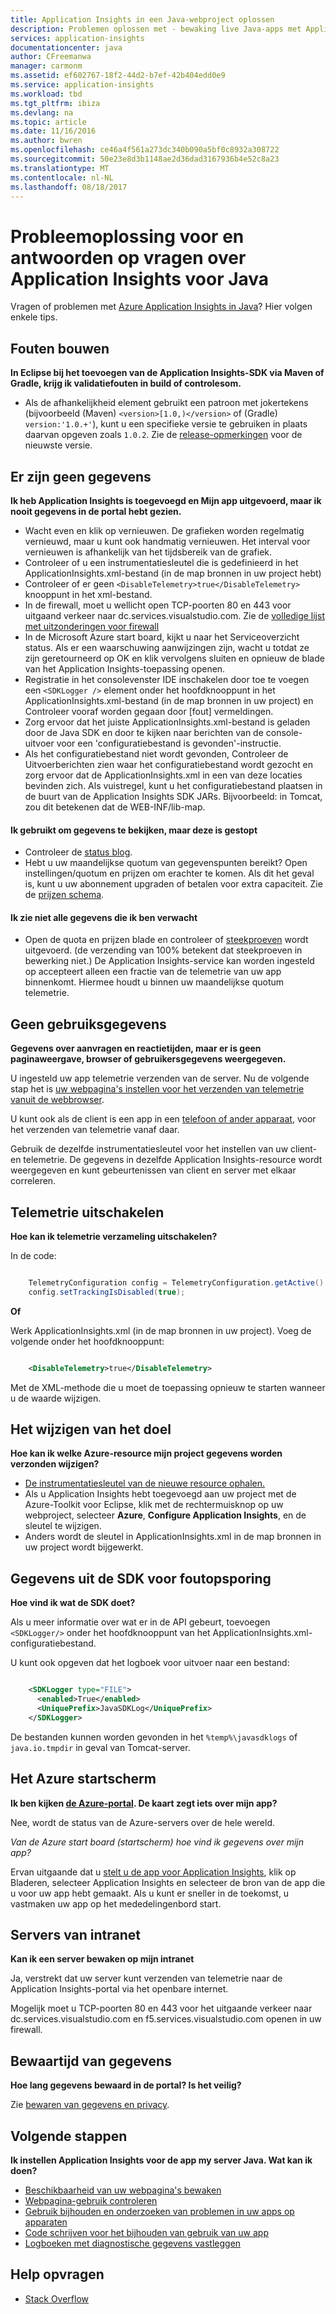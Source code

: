 ```yaml
---
title: Application Insights in een Java-webproject oplossen
description: Problemen oplossen met - bewaking live Java-apps met Application Insights.
services: application-insights
documentationcenter: java
author: CFreemanwa
manager: carmonm
ms.assetid: ef602767-18f2-44d2-b7ef-42b404edd0e9
ms.service: application-insights
ms.workload: tbd
ms.tgt_pltfrm: ibiza
ms.devlang: na
ms.topic: article
ms.date: 11/16/2016
ms.author: bwren
ms.openlocfilehash: ce46a4f561a273dc340b090a5bf0c8932a308722
ms.sourcegitcommit: 50e23e8d3b1148ae2d36dad3167936b4e52c8a23
ms.translationtype: MT
ms.contentlocale: nl-NL
ms.lasthandoff: 08/18/2017
---
```

# <a name="troubleshooting-and-q-and-a-for-application-insights-for-java"></a>Probleemoplossing voor en antwoorden op vragen over Application Insights voor Java
Vragen of problemen met [Azure Application Insights in Java][java]? Hier volgen enkele tips.

## <a name="build-errors"></a>Fouten bouwen
**In Eclipse bij het toevoegen van de Application Insights-SDK via Maven of Gradle, krijg ik validatiefouten in build of controlesom.**

* Als de afhankelijkheid <version> element gebruikt een patroon met jokertekens (bijvoorbeeld (Maven) `<version>[1.0,)</version>` of (Gradle) `version:'1.0.+'`), kunt u een specifieke versie te gebruiken in plaats daarvan opgeven zoals `1.0.2`. Zie de [release-opmerkingen](https://github.com/Microsoft/ApplicationInsights-Java#release-notes) voor de nieuwste versie.

## <a name="no-data"></a>Er zijn geen gegevens
**Ik heb Application Insights is toegevoegd en Mijn app uitgevoerd, maar ik nooit gegevens in de portal hebt gezien.**

* Wacht even en klik op vernieuwen. De grafieken worden regelmatig vernieuwd, maar u kunt ook handmatig vernieuwen. Het interval voor vernieuwen is afhankelijk van het tijdsbereik van de grafiek.
* Controleer of u een instrumentatiesleutel die is gedefinieerd in het ApplicationInsights.xml-bestand (in de map bronnen in uw project hebt)
* Controleer of er geen `<DisableTelemetry>true</DisableTelemetry>` knooppunt in het xml-bestand.
* In de firewall, moet u wellicht open TCP-poorten 80 en 443 voor uitgaand verkeer naar dc.services.visualstudio.com. Zie de [volledige lijst met uitzonderingen voor firewall](app-insights-ip-addresses.md)
* In de Microsoft Azure start board, kijkt u naar het Serviceoverzicht status. Als er een waarschuwing aanwijzingen zijn, wacht u totdat ze zijn geretourneerd op OK en klik vervolgens sluiten en opnieuw de blade van het Application Insights-toepassing openen.
* Registratie in het consolevenster IDE inschakelen door toe te voegen een `<SDKLogger />` element onder het hoofdknooppunt in het ApplicationInsights.xml-bestand (in de map bronnen in uw project) en Controleer vooraf worden gegaan door [fout] vermeldingen.
* Zorg ervoor dat het juiste ApplicationInsights.xml-bestand is geladen door de Java SDK en door te kijken naar berichten van de console-uitvoer voor een 'configuratiebestand is gevonden'-instructie.
* Als het configuratiebestand niet wordt gevonden, Controleer de Uitvoerberichten zien waar het configuratiebestand wordt gezocht en zorg ervoor dat de ApplicationInsights.xml in een van deze locaties bevinden zich. Als vuistregel, kunt u het configuratiebestand plaatsen in de buurt van de Application Insights SDK JARs. Bijvoorbeeld: in Tomcat, zou dit betekenen dat de WEB-INF/lib-map.

#### <a name="i-used-to-see-data-but-it-has-stopped"></a>Ik gebruikt om gegevens te bekijken, maar deze is gestopt
* Controleer de [status blog](http://blogs.msdn.com/b/applicationinsights-status/).
* Hebt u uw maandelijkse quotum van gegevenspunten bereikt? Open instellingen/quotum en prijzen om erachter te komen. Als dit het geval is, kunt u uw abonnement upgraden of betalen voor extra capaciteit. Zie de [prijzen schema](https://azure.microsoft.com/pricing/details/application-insights/).

#### <a name="i-dont-see-all-the-data-im-expecting"></a>Ik zie niet alle gegevens die ik ben verwacht
* Open de quota en prijzen blade en controleer of [steekproeven](app-insights-sampling.md) wordt uitgevoerd. (de verzending van 100% betekent dat steekproeven in bewerking niet.) De Application Insights-service kan worden ingesteld op accepteert alleen een fractie van de telemetrie van uw app binnenkomt. Hiermee houdt u binnen uw maandelijkse quotum telemetrie. 

## <a name="no-usage-data"></a>Geen gebruiksgegevens
**Gegevens over aanvragen en reactietijden, maar er is geen paginaweergave, browser of gebruikersgegevens weergegeven.**

U ingesteld uw app telemetrie verzenden van de server. Nu de volgende stap het is [uw webpagina's instellen voor het verzenden van telemetrie vanuit de webbrowser][usage].

U kunt ook als de client is een app in een [telefoon of ander apparaat][platforms], voor het verzenden van telemetrie vanaf daar. 

Gebruik de dezelfde instrumentatiesleutel voor het instellen van uw client- en telemetrie. De gegevens in dezelfde Application Insights-resource wordt weergegeven en kunt gebeurtenissen van client en server met elkaar correleren.


## <a name="disabling-telemetry"></a>Telemetrie uitschakelen
**Hoe kan ik telemetrie verzameling uitschakelen?**

In de code:

```Java

    TelemetryConfiguration config = TelemetryConfiguration.getActive();
    config.setTrackingIsDisabled(true);
```

**Of** 

Werk ApplicationInsights.xml (in de map bronnen in uw project). Voeg de volgende onder het hoofdknooppunt:

```XML

    <DisableTelemetry>true</DisableTelemetry>
```

Met de XML-methode die u moet de toepassing opnieuw te starten wanneer u de waarde wijzigen.

## <a name="changing-the-target"></a>Het wijzigen van het doel
**Hoe kan ik welke Azure-resource mijn project gegevens worden verzonden wijzigen?**

* [De instrumentatiesleutel van de nieuwe resource ophalen.][java]
* Als u Application Insights hebt toegevoegd aan uw project met de Azure-Toolkit voor Eclipse, klik met de rechtermuisknop op uw webproject, selecteer **Azure**, **Configure Application Insights**, en de sleutel te wijzigen.
* Anders wordt de sleutel in ApplicationInsights.xml in de map bronnen in uw project wordt bijgewerkt.

## <a name="debug-data-from-the-sdk"></a>Gegevens uit de SDK voor foutopsporing

**Hoe vind ik wat de SDK doet?**

Als u meer informatie over wat er in de API gebeurt, toevoegen `<SDKLogger/>` onder het hoofdknooppunt van het ApplicationInsights.xml-configuratiebestand.

U kunt ook opgeven dat het logboek voor uitvoer naar een bestand:

```XML

    <SDKLogger type="FILE">
      <enabled>True</enabled>
      <UniquePrefix>JavaSDKLog</UniquePrefix>
    </SDKLogger>
```

De bestanden kunnen worden gevonden in het `%temp%\javasdklogs` of `java.io.tmpdir` in geval van Tomcat-server.


## <a name="the-azure-start-screen"></a>Het Azure startscherm
**Ik ben kijken [de Azure-portal](https://portal.azure.com). De kaart zegt iets over mijn app?**

Nee, wordt de status van de Azure-servers over de hele wereld.

*Van de Azure start board (startscherm) hoe vind ik gegevens over mijn app?*

Ervan uitgaande dat u [stelt u de app voor Application Insights][java], klik op Bladeren, selecteer Application Insights en selecteer de bron van de app die u voor uw app hebt gemaakt. Als u kunt er sneller in de toekomst, u vastmaken uw app op het mededelingenbord start.

## <a name="intranet-servers"></a>Servers van intranet
**Kan ik een server bewaken op mijn intranet**

Ja, verstrekt dat uw server kunt verzenden van telemetrie naar de Application Insights-portal via het openbare internet. 

Mogelijk moet u TCP-poorten 80 en 443 voor het uitgaande verkeer naar dc.services.visualstudio.com en f5.services.visualstudio.com openen in uw firewall.

## <a name="data-retention"></a>Bewaartijd van gegevens
**Hoe lang gegevens bewaard in de portal? Is het veilig?**

Zie [bewaren van gegevens en privacy][data].

## <a name="next-steps"></a>Volgende stappen
**Ik instellen Application Insights voor de app my server Java. Wat kan ik doen?**

* [Beschikbaarheid van uw webpagina's bewaken][availability]
* [Webpagina-gebruik controleren][usage]
* [Gebruik bijhouden en onderzoeken van problemen in uw apps op apparaten][platforms]
* [Code schrijven voor het bijhouden van gebruik van uw app][track]
* [Logboeken met diagnostische gegevens vastleggen][javalogs]

## <a name="get-help"></a>Help opvragen
* [Stack Overflow](http://stackoverflow.com/questions/tagged/ms-application-insights)

<!--Link references-->

[availability]: app-insights-monitor-web-app-availability.md
[data]: app-insights-data-retention-privacy.md
[java]: app-insights-java-get-started.md
[javalogs]: app-insights-java-trace-logs.md
[platforms]: app-insights-platforms.md
[track]: app-insights-api-custom-events-metrics.md
[usage]: app-insights-javascript.md

